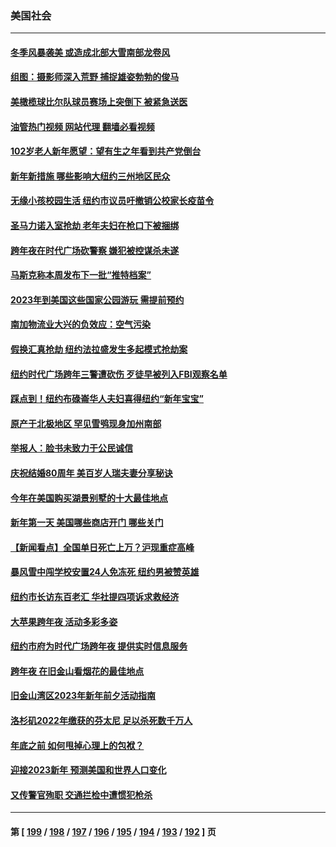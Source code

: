 ### 美国社会
---
#### [冬季风暴袭美 或造成北部大雪南部龙卷风](../../pages/ncid1078160/n13898719.md?01040845) 
#### [组图：摄影师深入荒野 捕捉雄姿勃勃的俊马](../../pages/ncid1078160/n13898358.md?01040845) 
#### [美橄榄球比尔队球员赛场上突倒下 被紧急送医](../../pages/ncid1078160/n13898154.md?01040845) 
#### [油管热门视频 网站代理 翻墙必看视频](http://138.2.39.72:81/youtube.html?epic-marker?01040845)
#### [102岁老人新年愿望：望有生之年看到共产党倒台](../../pages/ncid1078160/n13898321.md?01040845) 
#### [新年新措施 哪些影响大纽约三州地区民众](../../pages/ncid1078160/n13898300.md?01040845) 
#### [无缘小孩校园生活 纽约市议员吁撤销公校家长疫苗令](../../pages/ncid1078160/n13898326.md?01040845) 
#### [圣马力诺入室抢劫 老年夫妇在枪口下被捆绑](../../pages/ncid1078160/n13898172.md?01040845) 
#### [跨年夜在时代广场砍警察 嫌犯被控谋杀未遂](../../pages/ncid1078160/n13898111.md?01040845) 
#### [马斯克称本周发布下一批“推特档案”](../../pages/ncid1078160/n13897844.md?01040845) 
#### [2023年到美国这些国家公园游玩 需提前预约](../../pages/ncid1078160/n13897806.md?01040845) 
#### [南加物流业大兴的负效应：空气污染](../../pages/ncid1078160/n13897542.md?01040845) 
#### [假换汇真抢劫 纽约法拉盛发生多起模式抢劫案](../../pages/ncid1078160/n13897490.md?01040845) 
#### [纽约时代广场跨年三警遭砍伤 歹徒早被列入FBI观察名单](../../pages/ncid1078160/n13897494.md?01040845) 
#### [踩点到！纽约布碌崙华人夫妇喜得纽约“新年宝宝”](../../pages/ncid1078160/n13897287.md?01040845) 
#### [原产于北极地区 罕见雪鸮现身加州南部](../../pages/ncid1078160/n13897489.md?01040845) 
#### [举报人：脸书未致力于公民诚信](../../pages/ncid1078160/n13897272.md?01040845) 
#### [庆祝结婚80周年 美百岁人瑞夫妻分享秘诀](../../pages/ncid1078160/n13896739.md?01040845) 
#### [今年在美国购买湖景别墅的十大最佳地点](../../pages/ncid1078160/n13896673.md?01040845) 
#### [新年第一天 美国哪些商店开门 哪些关门](../../pages/ncid1078160/n13896531.md?01040845) 
#### [【新闻看点】全国单日死亡上万？沪现重症高峰](../../pages/ncid1078160/n13895833.md?01040845) 
#### [暴风雪中闯学校安置24人免冻死 纽约男被赞英雄](../../pages/ncid1078160/n13895944.md?01040845) 
#### [纽约市长访东百老汇 华社提四项诉求救经济](../../pages/ncid1078160/n13895912.md?01040845) 
#### [大苹果跨年夜 活动多彩多姿](../../pages/ncid1078160/n13895910.md?01040845) 
#### [纽约市府为时代广场跨年夜 提供实时信息服务](../../pages/ncid1078160/n13895908.md?01040845) 
#### [跨年夜 在旧金山看烟花的最佳地点](../../pages/ncid1078160/n13895936.md?01040845) 
#### [旧金山湾区2023年新年前夕活动指南](../../pages/ncid1078160/n13895923.md?01040845) 
#### [洛杉矶2022年缴获的芬太尼 足以杀死数千万人](../../pages/ncid1078160/n13895883.md?01040845) 
#### [年底之前 如何甩掉心理上的包袱？](../../pages/ncid1078160/n13895872.md?01040845) 
#### [迎接2023新年 预测美国和世界人口变化](../../pages/ncid1078160/n13895867.md?01040845) 
#### [又传警官殉职 交通拦检中遭惯犯枪杀](../../pages/ncid1078160/n13895835.md?01040845) 

---
#### 第 [ [199](./199.md?01040845) / [198](./198.md?01040845) / [197](./197.md?01040845) / [196](./196.md?01040845) / [195](./195.md?01040845) / [194](./194.md?01040845) / [193](./193.md?01040845) / [192](./192.md?01040845) ] 页
